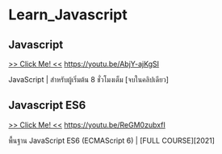 # Learn_Javascript

## Javascript
[>> Click Me! <<](https://youtu.be/AbjY-ajKgSI "Javascript")
https://youtu.be/AbjY-ajKgSI

JavaScript | สำหรับผู้เริ่มต้น 8 ชั่วโมงเต็ม [จบในคลิปเดียว]

## Javascript ES6
[>> Click Me! <<](https://youtu.be/ReGM0zubxfI "Javascript ES6")
https://youtu.be/ReGM0zubxfI

พื้นฐาน JavaScript ES6 (ECMAScript 6) | [FULL COURSE][2021]
